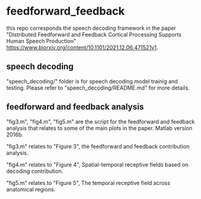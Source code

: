 # feedforward_feedback

this repo corresponds the speech decoding framework in the paper "Distributed Feedforward and Feedback Cortical Processing Supports Human Speech Production" https://www.biorxiv.org/content/10.1101/2021.12.06.471521v1.
## speech decoding 
"speech_decoding/" folder is for speech decoding model trainig and testing. Please refer to "speech_decoding/README.md" for more details.

## feedforward and feedback analysis
"fig3.m", "fig4.m", "fig5.m" are the script for the feedforward and feedback analysis that relates to some of the main plots in the paper. Matlab version 2016b.

"fig3.m" relates to "Figure 3", the feedforward and feedback contribution analysis.

"fig4.m" relates to "Figure 4", Spatial-temporal receptive fields based on decoding contribution.

"fig5.m" relates to "Figure 5", The temporal receptive field across anatomical regions.

